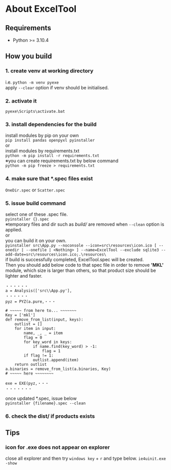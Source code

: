 # About ExcelTool

## Requirements

- Python >= 3.10.4

## How you build

### 1. create venv at working directory

i.e. `python -m venv pyexe`  
apply `--clear` option if venv should be initialised.  

### 2. activate it

`pyexe\Scripts\activate.bat`  

### 3. install dependencies for the build

install modules by pip on your own  
`pip install pandas openpyxl pyinstaller`  
or  
install modules by requirements.txt  
`python -m pip install -r requirements.txt`  
※you can create requirements.txt by below command  
`python -m pip freeze > requirements.txt`  

### 4. make sure that \*.spec files exist

`OneDir.spec` or `Scatter.spec`  

### 5. issue build command

select one of these .spec file.  
`pyinstaller {}.spec`  
※temporary files and dir such as *build/* are removed when `--clean` option is applied.  
or  
you can build it on your own.  
`pyinstaller src\App.py --noconsole --icon=src\resources\icon.ico [ --onedir | --onefile | <Nothing> ] --name=ExcelTool --exclude sqlite3 --add-date=src\resources\icon.ico;.\resources\`  
if build is successfully completed, ExcelTool.spec will be created.  
Then you should add below code to that spec file in order to remove **'MKL'** module, which size is larger than others, so that product size should be lighter and faster.  

```spec
・・・・・・
a = Analysis(['src\\App.py'],
・・・・・・
pyz = PYZ(a.pure,・・・

# ~~~~~ from here to... ~~~~~~~
Key = ['mkl']
def remove_from_list(input, keys):
    outlist = []
    for item in input:
        name, _, _ = item
        flag = 0
        for key_word in keys:
            if name.find(key_word) > -1:
                flag = 1
        if flag != 1:
            outlist.append(item)
    return outlist
a.binaries = remove_from_list(a.binaries, Key)
# ~~~~~ here ~~~~~~~~

exe = EXE(pyz,・・・
・・・・・・・
```

once updated *.spec, issue below  
`pyinstaller {filename}.spec --clean`  

### 6. check the dist/ if products exists

## Tips

### icon for .exe does not appear on explorer

close all explorer and then try `windows key` + `r` and type below.
`ie4uinit.exe -show`
